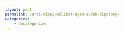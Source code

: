 ```yaml
---
layout: post
permalink: /arti-mimpi-melihat-ayam-sudah-dipotong/
categories:
    - Uncategorized
---
```



